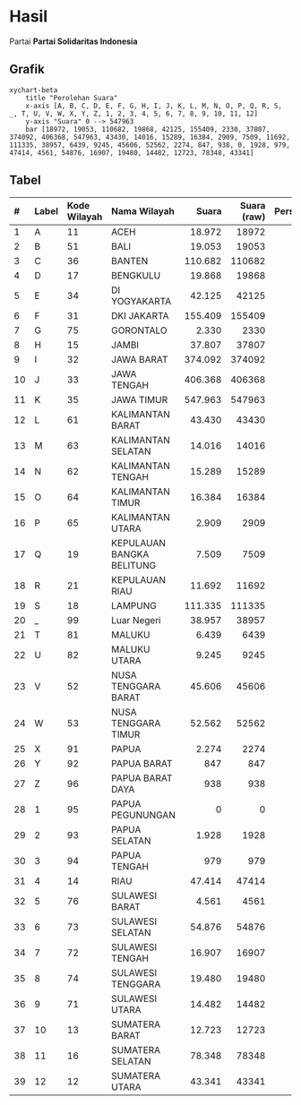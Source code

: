 # Hasil

Partai **Partai Solidaritas Indonesia**

## Grafik

```mermaid
xychart-beta
    title "Perolehan Suara"
    x-axis [A, B, C, D, E, F, G, H, I, J, K, L, M, N, O, P, Q, R, S, _, T, U, V, W, X, Y, Z, 1, 2, 3, 4, 5, 6, 7, 8, 9, 10, 11, 12]
    y-axis "Suara" 0 --> 547963
    bar [18972, 19053, 110682, 19868, 42125, 155409, 2330, 37807, 374092, 406368, 547963, 43430, 14016, 15289, 16384, 2909, 7509, 11692, 111335, 38957, 6439, 9245, 45606, 52562, 2274, 847, 938, 0, 1928, 979, 47414, 4561, 54876, 16907, 19480, 14482, 12723, 78348, 43341]
```

## Tabel

| #  | Label | Kode Wilayah | Nama Wilayah              | Suara   | Suara (raw) | Persentase |
|:-- |:----- |:------------ |:------------------------- | -------:| -----------:| ----------:|
| 1  | A     | 11           | ACEH                      | 18.972  | 18972       | 0,79       |
| 2  | B     | 51           | BALI                      | 19.053  | 19053       | 0,79       |
| 3  | C     | 36           | BANTEN                    | 110.682 | 110682      | 4,59       |
| 4  | D     | 17           | BENGKULU                  | 19.868  | 19868       | 0,82       |
| 5  | E     | 34           | DI YOGYAKARTA             | 42.125  | 42125       | 1,75       |
| 6  | F     | 31           | DKI JAKARTA               | 155.409 | 155409      | 6,45       |
| 7  | G     | 75           | GORONTALO                 | 2.330   | 2330        | 0,10       |
| 8  | H     | 15           | JAMBI                     | 37.807  | 37807       | 1,57       |
| 9  | I     | 32           | JAWA BARAT                | 374.092 | 374092      | 15,53      |
| 10 | J     | 33           | JAWA TENGAH               | 406.368 | 406368      | 16,87      |
| 11 | K     | 35           | JAWA TIMUR                | 547.963 | 547963      | 22,75      |
| 12 | L     | 61           | KALIMANTAN BARAT          | 43.430  | 43430       | 1,80       |
| 13 | M     | 63           | KALIMANTAN SELATAN        | 14.016  | 14016       | 0,58       |
| 14 | N     | 62           | KALIMANTAN TENGAH         | 15.289  | 15289       | 0,63       |
| 15 | O     | 64           | KALIMANTAN TIMUR          | 16.384  | 16384       | 0,68       |
| 16 | P     | 65           | KALIMANTAN UTARA          | 2.909   | 2909        | 0,12       |
| 17 | Q     | 19           | KEPULAUAN BANGKA BELITUNG | 7.509   | 7509        | 0,31       |
| 18 | R     | 21           | KEPULAUAN RIAU            | 11.692  | 11692       | 0,49       |
| 19 | S     | 18           | LAMPUNG                   | 111.335 | 111335      | 4,62       |
| 20 | _     | 99           | Luar Negeri               | 38.957  | 38957       | 1,62       |
| 21 | T     | 81           | MALUKU                    | 6.439   | 6439        | 0,27       |
| 22 | U     | 82           | MALUKU UTARA              | 9.245   | 9245        | 0,38       |
| 23 | V     | 52           | NUSA TENGGARA BARAT       | 45.606  | 45606       | 1,89       |
| 24 | W     | 53           | NUSA TENGGARA TIMUR       | 52.562  | 52562       | 2,18       |
| 25 | X     | 91           | PAPUA                     | 2.274   | 2274        | 0,09       |
| 26 | Y     | 92           | PAPUA BARAT               | 847     | 847         | 0,04       |
| 27 | Z     | 96           | PAPUA BARAT DAYA          | 938     | 938         | 0,04       |
| 28 | 1     | 95           | PAPUA PEGUNUNGAN          | 0       | 0           | 0,00       |
| 29 | 2     | 93           | PAPUA SELATAN             | 1.928   | 1928        | 0,08       |
| 30 | 3     | 94           | PAPUA TENGAH              | 979     | 979         | 0,04       |
| 31 | 4     | 14           | RIAU                      | 47.414  | 47414       | 1,97       |
| 32 | 5     | 76           | SULAWESI BARAT            | 4.561   | 4561        | 0,19       |
| 33 | 6     | 73           | SULAWESI SELATAN          | 54.876  | 54876       | 2,28       |
| 34 | 7     | 72           | SULAWESI TENGAH           | 16.907  | 16907       | 0,70       |
| 35 | 8     | 74           | SULAWESI TENGGARA         | 19.480  | 19480       | 0,81       |
| 36 | 9     | 71           | SULAWESI UTARA            | 14.482  | 14482       | 0,60       |
| 37 | 10    | 13           | SUMATERA BARAT            | 12.723  | 12723       | 0,53       |
| 38 | 11    | 16           | SUMATERA SELATAN          | 78.348  | 78348       | 3,25       |
| 39 | 12    | 12           | SUMATERA UTARA            | 43.341  | 43341       | 1,80       |



